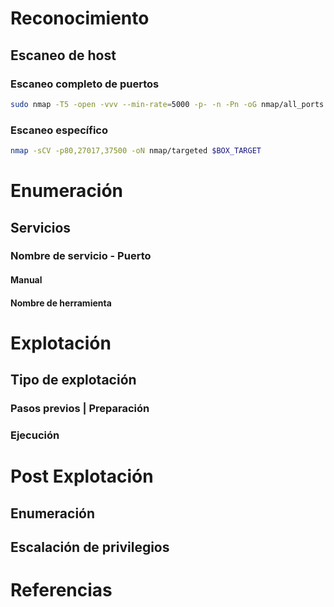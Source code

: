 # Reconocimiento

## Escaneo de host

### Escaneo completo de puertos

```bash
sudo nmap -T5 -open -vvv --min-rate=5000 -p- -n -Pn -oG nmap/all_ports $BOX_TARGET

```

### Escaneo específico

```bash
nmap -sCV -p80,27017,37500 -oN nmap/targeted $BOX_TARGET

```

# Enumeración

## Servicios

### Nombre de servicio - Puerto

#### Manual



#### Nombre de herramienta



# Explotación

## Tipo de explotación

### Pasos previos | Preparación



### Ejecución



# Post Explotación

## Enumeración



## Escalación de privilegios


# Referencias


